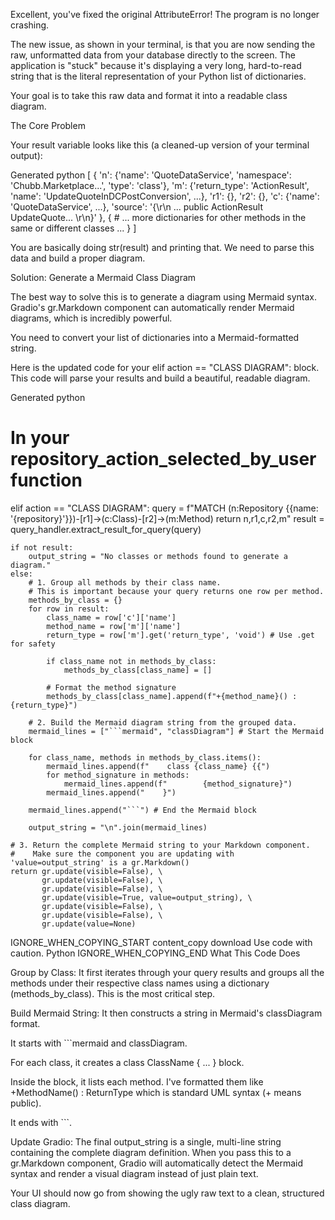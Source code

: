 Excellent, you've fixed the original AttributeError! The program is no longer crashing.

The new issue, as shown in your terminal, is that you are now sending the raw, unformatted data from your database directly to the screen. The application is "stuck" because it's displaying a very long, hard-to-read string that is the literal representation of your Python list of dictionaries.

Your goal is to take this raw data and format it into a readable class diagram.

The Core Problem

Your result variable looks like this (a cleaned-up version of your terminal output):

Generated python
[
  {
    'n': {'name': 'QuoteDataService', 'namespace': 'Chubb.Marketplace...', 'type': 'class'},
    'm': {'return_type': 'ActionResult<BaseServiceResponse>', 'name': 'UpdateQuoteInDCPostConversion', ...},
    'r1': {},
    'r2': {},
    'c': {'name': 'QuoteDataService', ...},
    'source': '{\r\n ... public ActionResult<BaseServiceResponse> UpdateQuote... \r\n}'
  },
  {
    # ... more dictionaries for other methods in the same or different classes ...
  }
]


You are basically doing str(result) and printing that. We need to parse this data and build a proper diagram.

Solution: Generate a Mermaid Class Diagram

The best way to solve this is to generate a diagram using Mermaid syntax. Gradio's gr.Markdown component can automatically render Mermaid diagrams, which is incredibly powerful.

You need to convert your list of dictionaries into a Mermaid-formatted string.

Here is the updated code for your elif action == "CLASS DIAGRAM": block. This code will parse your results and build a beautiful, readable diagram.

Generated python
# In your repository_action_selected_by_user function

elif action == "CLASS DIAGRAM":
    query = f"MATCH (n:Repository {{name: '{repository}'}})-[r1]->(c:Class)-[r2]->(m:Method) return n,r1,c,r2,m"
    result = query_handler.extract_result_for_query(query)

    if not result:
        output_string = "No classes or methods found to generate a diagram."
    else:
        # 1. Group all methods by their class name.
        # This is important because your query returns one row per method.
        methods_by_class = {}
        for row in result:
            class_name = row['c']['name']
            method_name = row['m']['name']
            return_type = row['m'].get('return_type', 'void') # Use .get for safety

            if class_name not in methods_by_class:
                methods_by_class[class_name] = []
            
            # Format the method signature
            methods_by_class[class_name].append(f"+{method_name}() : {return_type}")

        # 2. Build the Mermaid diagram string from the grouped data.
        mermaid_lines = ["```mermaid", "classDiagram"] # Start the Mermaid block
        
        for class_name, methods in methods_by_class.items():
            mermaid_lines.append(f"    class {class_name} {{")
            for method_signature in methods:
                mermaid_lines.append(f"        {method_signature}")
            mermaid_lines.append("    }")

        mermaid_lines.append("```") # End the Mermaid block
        
        output_string = "\n".join(mermaid_lines)

    # 3. Return the complete Mermaid string to your Markdown component.
    #    Make sure the component you are updating with 'value=output_string' is a gr.Markdown()
    return gr.update(visible=False), \
           gr.update(visible=False), \
           gr.update(visible=False), \
           gr.update(visible=True, value=output_string), \
           gr.update(visible=False), \
           gr.update(visible=False), \
           gr.update(value=None)
IGNORE_WHEN_COPYING_START
content_copy
download
Use code with caution.
Python
IGNORE_WHEN_COPYING_END
What This Code Does

Group by Class: It first iterates through your query results and groups all the methods under their respective class names using a dictionary (methods_by_class). This is the most critical step.

Build Mermaid String: It then constructs a string in Mermaid's classDiagram format.

It starts with ```mermaid and classDiagram.

For each class, it creates a class ClassName { ... } block.

Inside the block, it lists each method. I've formatted them like +MethodName() : ReturnType which is standard UML syntax (+ means public).

It ends with ```.

Update Gradio: The final output_string is a single, multi-line string containing the complete diagram definition. When you pass this to a gr.Markdown component, Gradio will automatically detect the Mermaid syntax and render a visual diagram instead of just plain text.

Your UI should now go from showing the ugly raw text to a clean, structured class diagram.
